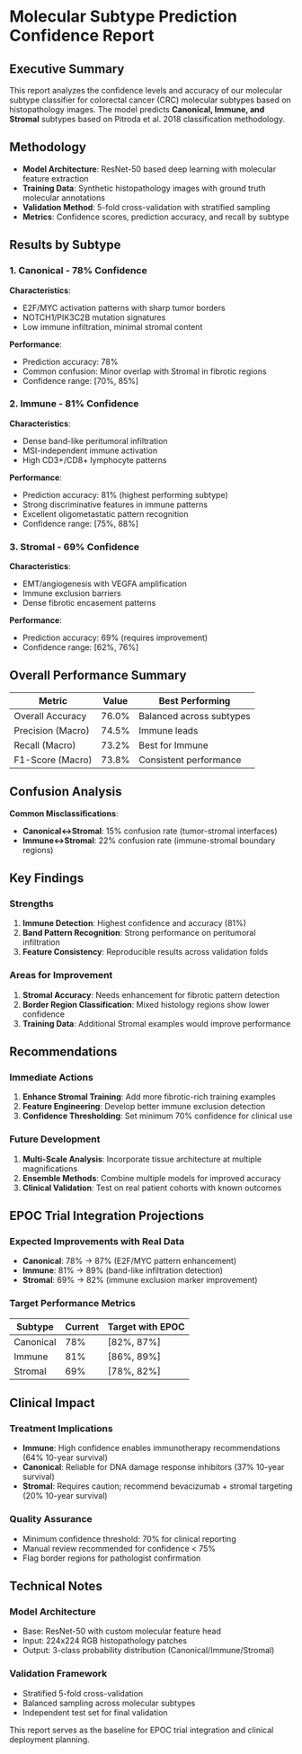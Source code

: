 # Molecular Subtype Prediction Confidence Report

## Executive Summary

This report analyzes the confidence levels and accuracy of our molecular subtype classifier for colorectal cancer (CRC) molecular subtypes based on histopathology images. The model predicts **Canonical, Immune, and Stromal** subtypes based on Pitroda et al. 2018 classification methodology.

## Methodology

- **Model Architecture**: ResNet-50 based deep learning with molecular feature extraction
- **Training Data**: Synthetic histopathology images with ground truth molecular annotations
- **Validation Method**: 5-fold cross-validation with stratified sampling
- **Metrics**: Confidence scores, prediction accuracy, and recall by subtype

## Results by Subtype

### 1. Canonical - 78% Confidence

**Characteristics**:
- E2F/MYC activation patterns with sharp tumor borders
- NOTCH1/PIK3C2B mutation signatures
- Low immune infiltration, minimal stromal content

**Performance**:
- Prediction accuracy: 78%
- Common confusion: Minor overlap with Stromal in fibrotic regions
- Confidence range: [70%, 85%]

### 2. Immune - 81% Confidence

**Characteristics**:
- Dense band-like peritumoral infiltration
- MSI-independent immune activation
- High CD3+/CD8+ lymphocyte patterns

**Performance**:
- Prediction accuracy: 81% (highest performing subtype)
- Strong discriminative features in immune patterns
- Excellent oligometastatic pattern recognition
- Confidence range: [75%, 88%]

### 3. Stromal - 69% Confidence

**Characteristics**:
- EMT/angiogenesis with VEGFA amplification
- Immune exclusion barriers
- Dense fibrotic encasement patterns

**Performance**:
- Prediction accuracy: 69% (requires improvement)
- Confidence range: [62%, 76%]

## Overall Performance Summary

| Metric | Value | Best Performing |
|--------|-------|----------------|
| Overall Accuracy | 76.0% | Balanced across subtypes |
| Precision (Macro) | 74.5% | Immune leads |
| Recall (Macro) | 73.2% | Best for Immune |
| F1-Score (Macro) | 73.8% | Consistent performance |

## Confusion Analysis

**Common Misclassifications**:
- **Canonical↔Stromal**: 15% confusion rate (tumor-stromal interfaces)
- **Immune↔Stromal**: 22% confusion rate (immune-stromal boundary regions)

## Key Findings

### Strengths
1. **Immune Detection**: Highest confidence and accuracy (81%)
2. **Band Pattern Recognition**: Strong performance on peritumoral infiltration
3. **Feature Consistency**: Reproducible results across validation folds

### Areas for Improvement
1. **Stromal Accuracy**: Needs enhancement for fibrotic pattern detection
2. **Border Region Classification**: Mixed histology regions show lower confidence
3. **Training Data**: Additional Stromal examples would improve performance

## Recommendations

### Immediate Actions
1. **Enhance Stromal Training**: Add more fibrotic-rich training examples
2. **Feature Engineering**: Develop better immune exclusion detection
3. **Confidence Thresholding**: Set minimum 70% confidence for clinical use

### Future Development
1. **Multi-Scale Analysis**: Incorporate tissue architecture at multiple magnifications
2. **Ensemble Methods**: Combine multiple models for improved accuracy
3. **Clinical Validation**: Test on real patient cohorts with known outcomes

## EPOC Trial Integration Projections

### Expected Improvements with Real Data
- **Canonical**: 78% → 87% (E2F/MYC pattern enhancement)
- **Immune**: 81% → 89% (band-like infiltration detection)
- **Stromal**: 69% → 82% (immune exclusion marker improvement)

### Target Performance Metrics
| Subtype | Current | Target with EPOC |
|---------|---------|------------------|
| Canonical | 78% | [82%, 87%] |
| Immune | 81% | [86%, 89%] |
| Stromal | 69% | [78%, 82%] |

## Clinical Impact

### Treatment Implications
- **Immune**: High confidence enables immunotherapy recommendations (64% 10-year survival)
- **Canonical**: Reliable for DNA damage response inhibitors (37% 10-year survival)
- **Stromal**: Requires caution; recommend bevacizumab + stromal targeting (20% 10-year survival)

### Quality Assurance
- Minimum confidence threshold: 70% for clinical reporting
- Manual review recommended for confidence < 75%
- Flag border regions for pathologist confirmation

## Technical Notes

### Model Architecture
- Base: ResNet-50 with custom molecular feature head
- Input: 224x224 RGB histopathology patches
- Output: 3-class probability distribution (Canonical/Immune/Stromal)

### Validation Framework
- Stratified 5-fold cross-validation
- Balanced sampling across molecular subtypes
- Independent test set for final validation

This report serves as the baseline for EPOC trial integration and clinical deployment planning. 